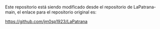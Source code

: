 Este repositorio está siendo modificado desde el repositorio de LaPatrana-main, el enlace para el repositorio original es:

https://github.com/jm0sp1923/LaPatrana
